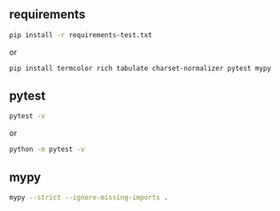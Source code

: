 ## requirements

```bash
pip install -r requirements-test.txt
```

or

```bash
pip install termcolor rich tabulate charset-normalizer pytest mypy
```

## pytest

```bash
pytest -v
```

or

```bash
python -m pytest -v
```

## mypy

```bash
mypy --strict --ignore-missing-imports .
```
